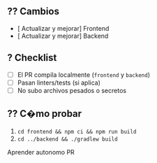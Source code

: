 ## ?? Cambios
- [ Actualizar y mejorar] Frontend
- [ Actualizar y mejorar] Backend

## ? Checklist
- [ ] El PR compila localmente (`frontend` y `backend`)
- [ ] Pasan linters/tests (si aplica)
- [ ] No subo archivos pesados o secretos

## ?? C�mo probar
1. `cd frontend && npm ci && npm run build`
2. `cd ../backend && ./gradlew build`

Aprender autonomo PR
